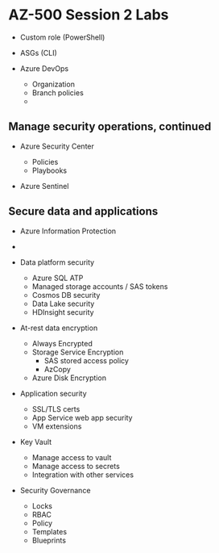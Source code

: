 # AZ-500 Session 2 Labs

* Custom role (PowerShell)
* ASGs (CLI)

* Azure DevOps
  * Organization
  * Branch policies
  *
## Manage security operations, continued

* Azure Security Center
  - Policies
  - Playbooks

* Azure Sentinel

## Secure data and applications

* Azure Information Protection
*
* Data platform security
    - Azure SQL ATP
    - Managed storage accounts / SAS tokens
    - Cosmos DB security
    - Data Lake security
    - HDInsight security

* At-rest data encryption
    - Always Encrypted
    - Storage Service Encryption
      - SAS stored access policy
      - AzCopy
    - Azure Disk Encryption

* Application security
    - SSL/TLS certs
    - App Service web app security
    - VM extensions

* Key Vault
    - Manage access to vault
    - Manage access to secrets
    - Integration with other services

* Security Governance
    - Locks
    - RBAC
    - Policy
    - Templates
    - Blueprints